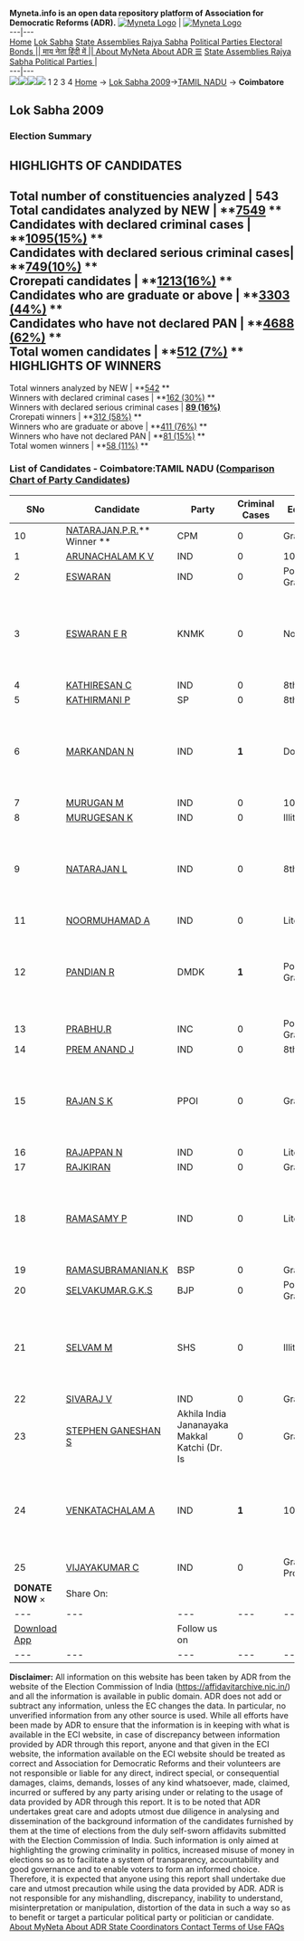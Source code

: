 **Myneta.info is an open data repository platform of Association for Democratic Reforms (ADR).**
[![Myneta Logo](https://www.myneta.info/lib/img/myneta-logo.png)](https://www.myneta.info/) | [![Myneta Logo](https://www.myneta.info/lib/img/adr-logo.png)](https://adrindia.org)  
---|---  
[Home](https://www.myneta.info/) [Lok Sabha](https://www.myneta.info/#ls "Lok Sabha") [ State Assemblies ](https://www.myneta.info/#sa "State Assemblies") [Rajya Sabha](https://www.myneta.info/#rs "Rajya Sabha") [Political Parties ](https://www.myneta.info/party "Political Parties") [ Electoral Bonds ](https://www.myneta.info/electoral_bonds "Electoral Bonds") [ || माय नेता हिंदी में || ](https://translate.google.co.in/translate?prev=hp&hl=en&js=y&u=www.myneta.info&sl=en&tl=hi&history_state0=) [ About MyNeta ](https://adrindia.org/content/about-myneta) [ About ADR ](https://adrindia.org/about-adr/who-we-are) [☰](javascript:void\(0\))
[ State Assemblies ](https://www.myneta.info/#sa "State Assemblies") [ Rajya Sabha ](https://www.myneta.info/#rs "Rajya Sabha") [ Political Parties ](https://www.myneta.info/party "Political Parties")
|   
---|---  
![](https://www.myneta.info/lib/img/banner/banner-1.png)![](https://www.myneta.info/lib/img/banner/banner-2.png)![](https://www.myneta.info/lib/img/banner/banner-3.png)![](https://www.myneta.info/lib/img/banner/banner-4.png)
1  2  3  4 
[Home](https://www.myneta.info/) → [Lok Sabha 2009](https://www.myneta.info/ls2009/)→[TAMIL NADU](https://www.myneta.info/ls2009/index.php?action=show_constituencies&state_id=22) → **Coimbatore**
### 
## Lok Sabha 2009
###  Election Summary 
HIGHLIGHTS OF CANDIDATES  
---  
Total number of constituencies analyzed |  543   
Total candidates analyzed by NEW | **[7549](https://www.myneta.info/ls2009/index.php?action=summary&subAction=candidates_analyzed&sort=candidate#summary) **  
Candidates with declared criminal cases | **[1095(15%)](https://www.myneta.info/ls2009/index.php?action=summary&subAction=crime&sort=candidate#summary) **  
Candidates with declared serious criminal cases| **[749(10%)](https://www.myneta.info/ls2009/index.php?action=summary&subAction=serious_crime&sort=candidate#summary) **  
Crorepati candidates | **[1213(16%)](https://www.myneta.info/ls2009/index.php?action=summary&subAction=crorepati&sort=candidate#summary) **  
Candidates who are graduate or above | **[3303 (44%)](https://www.myneta.info/ls2009/index.php?action=summary&subAction=education&sort=candidate#summary) **  
Candidates who have not declared PAN | **[4688 (62%)](https://www.myneta.info/ls2009/index.php?action=summary&subAction=without_pan&sort=candidate#summary) **  
Total women candidates | **[512 (7%)](https://www.myneta.info/ls2009/index.php?action=summary&subAction=women_candidate&sort=candidate#summary) **  
HIGHLIGHTS OF WINNERS  
---  
Total winners analyzed by NEW | **[542](https://www.myneta.info/ls2009/index.php?action=summary&subAction=winner_analyzed&sort=candidate#summary) **  
Winners with declared criminal cases | **[162 (30%)](https://www.myneta.info/ls2009/index.php?action=summary&subAction=winner_crime&sort=candidate#summary) **  
Winners with declared serious criminal cases | **[89 (16%)](https://www.myneta.info/ls2009/index.php?action=summary&subAction=winner_serious_crime&sort=candidate#summary)**  
Crorepati winners | **[312 (58%)](https://www.myneta.info/ls2009/index.php?action=summary&subAction=winner_crorepati&sort=candidate#summary) **  
Winners who are graduate or above | **[411 (76%)](https://www.myneta.info/ls2009/index.php?action=summary&subAction=winner_education&sort=candidate#summary) **  
Winners who have not declared PAN | **[81 (15%)](https://www.myneta.info/ls2009/index.php?action=summary&subAction=winner_without_pan&sort=candidate#summary) **  
Total women winners | **[58 (11%)](https://www.myneta.info/ls2009/index.php?action=summary&subAction=winner_women&sort=candidate#summary) **  
### List of Candidates - Coimbatore:TAMIL NADU ([Comparison Chart of Party Candidates](https://www.myneta.info/ls2009/comparisonchart.php?constituency_id=492))
SNo | Candidate| Party| Criminal Cases| Education| Age| Total Assets| Liabilities  
---|---|---|---|---|---|---|---  
10  | [NATARAJAN.P.R.](https://www.myneta.info/ls2009/candidate.php?candidate_id=9035)** Winner ** | CPM | 0 | Graduate| 59 | Rs 17,67,722 ~ 17 Lacs+ | Rs 0 ~   
1  | [ARUNACHALAM K V](https://www.myneta.info/ls2009/candidate.php?candidate_id=9043) | IND | 0 | 10th Pass| 55 | Rs 50,000 ~ 50 Thou+ | Rs 0 ~   
2  | [ESWARAN](https://www.myneta.info/ls2009/candidate.php?candidate_id=9044) | IND | 0 | Post Graduate| 38 | Rs 40,000 ~ 40 Thou+ | Rs 0 ~   
3  | [ESWARAN E R](https://www.myneta.info/ls2009/candidate.php?candidate_id=9037) | KNMK | 0 | Not Given| 48 | ![](https://myneta.info/image_v2.php?myneta_folder=ls2009&candidate_id=9037&col=ta) | ![](https://myneta.info/image_v2.php?myneta_folder=ls2009&candidate_id=9037&col=lia)  
4  | [KATHIRESAN C](https://www.myneta.info/ls2009/candidate.php?candidate_id=9045) | IND | 0 | 8th Pass| 38 | Rs 85,000 ~ 85 Thou+ | Rs 0 ~   
5  | [KATHIRMANI P](https://www.myneta.info/ls2009/candidate.php?candidate_id=9038) | SP | 0 | 8th Pass| 36 | Rs 15,000 ~ 15 Thou+ | Rs 0 ~   
6  | [MARKANDAN N](https://www.myneta.info/ls2009/candidate.php?candidate_id=9050) | IND | **1** | Doctorate| 72 | ![](https://myneta.info/image_v2.php?myneta_folder=ls2009&candidate_id=9050&col=ta) | ![](https://myneta.info/image_v2.php?myneta_folder=ls2009&candidate_id=9050&col=lia)  
7  | [MURUGAN M](https://www.myneta.info/ls2009/candidate.php?candidate_id=9051) | IND | 0 | 10th Pass| 50 | Rs 8,34,000 ~ 8 Lacs+ | Rs 0 ~   
8  | [MURUGESAN K](https://www.myneta.info/ls2009/candidate.php?candidate_id=9052) | IND | 0 | Illiterate| 33 | Rs 15,000 ~ 15 Thou+ | Rs 0 ~   
9  | [NATARAJAN L](https://www.myneta.info/ls2009/candidate.php?candidate_id=9047) | IND | 0 | 8th Pass| 43 | ![](https://myneta.info/image_v2.php?myneta_folder=ls2009&candidate_id=9047&col=ta) | ![](https://myneta.info/image_v2.php?myneta_folder=ls2009&candidate_id=9047&col=lia)  
11  | [NOORMUHAMAD A](https://www.myneta.info/ls2009/candidate.php?candidate_id=9048) | IND | 0 | Literate| 51 | Rs 1,01,07,600 ~ 1 Crore+ | Rs 0 ~   
12  | [PANDIAN R](https://www.myneta.info/ls2009/candidate.php?candidate_id=9040) | DMDK | **1** | Post Graduate| 52 | ![](https://myneta.info/image_v2.php?myneta_folder=ls2009&candidate_id=9040&col=ta) | ![](https://myneta.info/image_v2.php?myneta_folder=ls2009&candidate_id=9040&col=lia)  
13  | [PRABHU.R](https://www.myneta.info/ls2009/candidate.php?candidate_id=9036) | INC | 0 | Post Graduate| 61 | Rs 22,16,97,347 ~ 22 Crore+ | Rs 0 ~   
14  | [PREM ANAND J](https://www.myneta.info/ls2009/candidate.php?candidate_id=9049) | IND | 0 | 8th Pass| 31 | Rs 1,00,000 ~ 1 Lacs+ | Rs 0 ~   
15  | [RAJAN S K](https://www.myneta.info/ls2009/candidate.php?candidate_id=9041) | PPOI | 0 | Graduate| 60 | ![](https://myneta.info/image_v2.php?myneta_folder=ls2009&candidate_id=9041&col=ta) | ![](https://myneta.info/image_v2.php?myneta_folder=ls2009&candidate_id=9041&col=lia)  
16  | [RAJAPPAN N](https://www.myneta.info/ls2009/candidate.php?candidate_id=9054) | IND | 0 | Literate| 49 | Rs 9,29,226 ~ 9 Lacs+ | Rs 0 ~   
17  | [RAJKIRAN](https://www.myneta.info/ls2009/candidate.php?candidate_id=9055) | IND | 0 | Graduate| 52 | Rs 55,60,000 ~ 55 Lacs+ | Rs 0 ~   
18  | [RAMASAMY P](https://www.myneta.info/ls2009/candidate.php?candidate_id=9053) | IND | 0 | Literate| 43 | ![](https://myneta.info/image_v2.php?myneta_folder=ls2009&candidate_id=9053&col=ta) | ![](https://myneta.info/image_v2.php?myneta_folder=ls2009&candidate_id=9053&col=lia)  
19  | [RAMASUBRAMANIAN.K](https://www.myneta.info/ls2009/candidate.php?candidate_id=9033) | BSP | 0 | Graduate| 41 | Rs 5,55,571 ~ 5 Lacs+ | Rs 2,38,325 ~ 2 Lacs+  
20  | [SELVAKUMAR.G.K.S](https://www.myneta.info/ls2009/candidate.php?candidate_id=9034) | BJP | 0 | Post Graduate| 47 | Rs 3,22,76,267 ~ 3 Crore+ | Rs 26,90,000 ~ 26 Lacs+  
21  | [SELVAM M](https://www.myneta.info/ls2009/candidate.php?candidate_id=9039) | SHS | 0 | Illiterate| 51 | ![](https://myneta.info/image_v2.php?myneta_folder=ls2009&candidate_id=9039&col=ta) | ![](https://myneta.info/image_v2.php?myneta_folder=ls2009&candidate_id=9039&col=lia)  
22  | [SIVARAJ V](https://www.myneta.info/ls2009/candidate.php?candidate_id=9046) | IND | 0 | Graduate| 40 | Rs 1,53,20,000 ~ 1 Crore+ | Rs 95,15,000 ~ 95 Lacs+  
23  | [STEPHEN GANESHAN S](https://www.myneta.info/ls2009/candidate.php?candidate_id=9042) | Akhila India Jananayaka Makkal Katchi (Dr. Is | 0 | Graduate| 45 | Nil | Rs 0 ~   
24  | [VENKATACHALAM A](https://www.myneta.info/ls2009/candidate.php?candidate_id=9057) | IND | **1** | 10th Pass| 69 | ![](https://myneta.info/image_v2.php?myneta_folder=ls2009&candidate_id=9057&col=ta) | ![](https://myneta.info/image_v2.php?myneta_folder=ls2009&candidate_id=9057&col=lia)  
25  | [VIJAYAKUMAR C](https://www.myneta.info/ls2009/candidate.php?candidate_id=9056) | IND | 0 | Graduate Professional| 37 | Rs 10,000 ~ 10 Thou+ | Rs 0 ~   
|  **DONATE NOW** × |  Share On:  | [](https://api.whatsapp.com/send?text=https%3A%2F%2Fmyneta.info%2Fpunjab2022%2Findex.php%3Faction%3Dshow_constituencies%26state_id%3D19) | [](https://www.facebook.com/sharer/sharer.php?u=https%3A%2F%2Fmyneta.info%2Fpunjab2022%2Findex.php%3Faction%3Dshow_constituencies%26state_id%3D19) | [](https://twitter.com/share?url=https%3A%2F%2Fmyneta.info%2Fpunjab2022%2Findex.php%3Faction%3Dshow_constituencies%26state_id%3D19)  
---|---|---|---|---  
| [ Download App ](https://play.google.com/store/apps/details?id=com.webrosoft.myneta1&pcampaignid=pcampaignidMKT-Other-global-all-co-prtnr-py-PartBadge-Mar2515-1) | [](https://play.google.com/store/apps/details?id=com.webrosoft.myneta1&pcampaignid=pcampaignidMKT-Other-global-all-co-prtnr-py-PartBadge-Mar2515-1) |  Follow us on  | [](https://www.facebook.com/adrindia.org/) | [](https://twitter.com/adrspeaks) | [](https://groups.google.com/g/national-election-watch?hl=en&pli=1) | [](https://www.instagram.com/adrspeaks/) | [](https://www.youtube.com/user/adrspeaks) | [](https://sharechat.com/profile/adrspeaks)  
---|---|---|---|---|---|---|---|---  
**Disclaimer:** All information on this website has been taken by ADR from the website of the Election Commission of India (https://affidavitarchive.nic.in/) and all the information is available in public domain. ADR does not add or subtract any information, unless the EC changes the data. In particular, no unverified information from any other source is used. While all efforts have been made by ADR to ensure that the information is in keeping with what is available in the ECI website, in case of discrepancy between information provided by ADR through this report, anyone and that given in the ECI website, the information available on the ECI website should be treated as correct and Association for Democratic Reforms and their volunteers are not responsible or liable for any direct, indirect special, or consequential damages, claims, demands, losses of any kind whatsoever, made, claimed, incurred or suffered by any party arising under or relating to the usage of data provided by ADR through this report. It is to be noted that ADR undertakes great care and adopts utmost due diligence in analysing and dissemination of the background information of the candidates furnished by them at the time of elections from the duly self-sworn affidavits submitted with the Election Commission of India. Such information is only aimed at highlighting the growing criminality in politics, increased misuse of money in elections so as to facilitate a system of transparency, accountability and good governance and to enable voters to form an informed choice. Therefore, it is expected that anyone using this report shall undertake due care and utmost precaution while using the data provided by ADR. ADR is not responsible for any mishandling, discrepancy, inability to understand, misinterpretation or manipulation, distortion of the data in such a way so as to benefit or target a particular political party or politician or candidate. 
[ About MyNeta ](https://adrindia.org/content/about-myneta) [ About ADR ](https://adrindia.org/about-adr/who-we-are) [ State Coordinators ](https://adrindia.org/about-adr/state-coordinators) [ Contact ](https://adrindia.org/contact-us) [ Terms of Use ](https://adrindia.org/content/adr-terms-use) [ FAQs ](https://adrindia.org/content/faqs)
